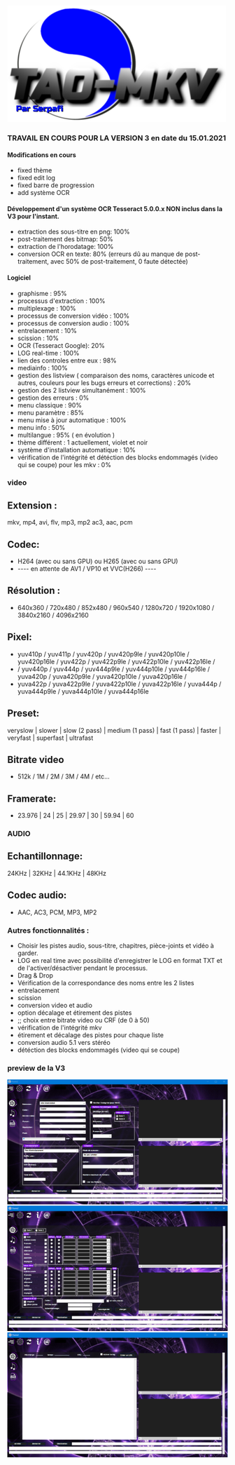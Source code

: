![](https://github.com/serpafi/TAO-MKV/blob/master/image/logo.png)


### TRAVAIL EN COURS POUR LA VERSION 3 en date du 15.01.2021

#### Modifications en cours
- fixed thème
- fixed edit log
- fixed barre de progression
- add système OCR

#### Développement d'un système OCR Tesseract 5.0.0.x NON inclus dans la V3 pour l'instant. 
- extraction des sous-titre en png: 100%
- post-traitement des bitmap: 50%
- extraction de l'horodatage: 100%
- conversion OCR en texte: 80% (erreurs dû au manque de post-traitement, avec 50% de post-traitement, 0 faute détectée)


#### Logiciel
- graphisme : 95%
- processus d'extraction : 100%
- multiplexage : 100%  
- processus de conversion vidéo : 100%
- processus de conversion audio : 100%
- entrelacement : 10%
- scission : 10%
- OCR (Tesseract Google): 20%  
- LOG real-time : 100%
- lien des controles entre eux : 98%
- mediainfo : 100%
- gestion des listview ( comparaison des noms, caractères unicode et autres, couleurs pour les bugs erreurs et corrections) : 20%
- gestion des 2 listview simultanément : 100%
- gestion des erreurs : 0%
- menu classique : 90%
- menu paramètre : 85%
- menu mise à jour automatique : 100% 
- menu info : 50%
- multilangue : 95% ( en évolution )
- thème différent : 1 actuellement, violet et noir
- système d'installation automatique : 10%
- vérification de l'intégrité et détéction des blocks endommagés (video qui se coupe) pour les mkv : 0%



### video

## Extension :
mkv, mp4, avi, flv, mp3, mp2 ac3, aac, pcm

## Codec: 
- H264 (avec ou sans GPU) ou H265 (avec ou sans GPU)
- ---- en attente de AV1 / VP10 et VVC(H266) ---- 

## Résolution : 
- 640x360 / 720x480 / 852x480 / 960x540 / 1280x720 / 1920x1080 / 3840x2160 / 4096x2160

## Pixel: 
- yuv410p / yuv411p / yuv420p / yuv420p9le / yuv420p10le / yuv420p16le / yuv422p / yuv422p9le / yuv422p10le / yuv422p16le /
- / yuv440p / yuv444p / yuv444p9le / yuv444p10le / yuv444p16le / yuva420p / yuva420p9le / yuva420p10le / yuva420p16le  / 
-  yuva422p / yuva422p9le / yuva422p10le / yuva422p16le / yuva444p / yuva444p9le / yuva444p10le / yuva444p16le



## Preset: 
veryslow | slower | slow (2 pass) | medium (1 pass) | fast (1 pass) | faster | veryfast | superfast | ultrafast

## Bitrate video
- 512k / 1M / 2M / 3M / 4M / etc...


## Framerate: 
- 23.976 | 24 | 25 | 29.97 | 30 | 59.94 | 60


### AUDIO
## Echantillonnage:
24KHz | 32KHz | 44.1KHz | 48KHz

## Codec audio: 
- AAC, AC3, PCM, MP3, MP2

### Autres fonctionnalités :
- Choisir les pistes audio, sous-titre, chapitres, pièce-joints et vidéo à garder.
- LOG en real time avec possibilité d'enregistrer le LOG en format TXT et de l'activer/désactiver pendant le processus.
- Drag & Drop
- Vérification de la correspondance des noms entre les 2 listes
- entrelacement
- scission
- conversion video et audio
- option décalage et étirement des pistes
- ;; choix entre bitrate video ou CRF (de 0 à 50)
- vérification de l'intégrité mkv
- étirement et décalage des pistes pour chaque liste
- conversion audio 5.1 vers stéréo
- détéction des blocks endommagés (video qui se coupe) 

### preview de la V3
![](https://github.com/serpafi/TAO-MKV/blob/master/image/preview%20video.png)
![](https://github.com/serpafi/TAO-MKV/blob/master/image/preview%20audio.png)
![](https://github.com/serpafi/TAO-MKV/blob/master/image/preview%20log.png)

